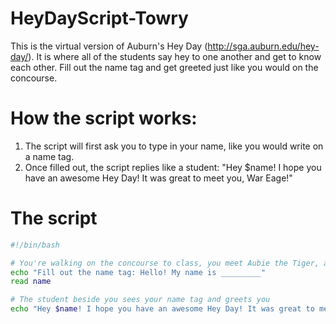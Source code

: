 # HeyDayScript-Towry

This is the virtual version of Auburn's Hey Day (http://sga.auburn.edu/hey-day/). It is where all of the students say hey to one another and get to know each other. Fill out the name tag and get greeted just like you would on the concourse.

# How the script works:
1. The script will first ask you to type in your name, like you would write on a name tag.
2. Once filled out, the script replies like a student: "Hey $name! I hope you have an awesome Hey Day! It was great to meet you, War Eage!"

# The script
```bash
#!/bin/bash

# You're walking on the concourse to class, you meet Aubie the Tiger, and he hands you a name tag
echo "Fill out the name tag: Hello! My name is _________"
read name

# The student beside you sees your name tag and greets you
echo "Hey $name! I hope you have an awesome Hey Day! It was great to meet you, War Eage!"
